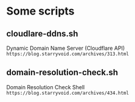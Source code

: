# Some scripts

## cloudlare-ddns.sh
Dynamic Domain Name Server (Cloudflare API)
```https://blog.starryvoid.com/archives/313.html```

## domain-resolution-check.sh
Domain Resolution Check Shell
```https://blog.starryvoid.com/archives/434.html```
